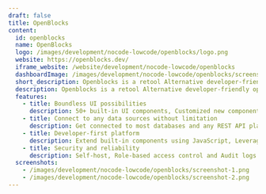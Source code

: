 ```yaml
---
draft: false
title: OpenBlocks
content:
  id: openblocks
  name: OpenBlocks
  logo: /images/development/nocode-lowcode/openblocks/logo.png
  website: https://openblocks.dev/
  iframe_website: /website/development/nocode-lowcode/openblocks
  dashboardImage: /images/development/nocode-lowcode/openblocks/screenshot-1.png
  short_description: Openblocks is a retool Alternative developer-friendly open-source low-code platform to build internal apps within minutes.
  description: Openblocks is a retool Alternative developer-friendly open-source low-code platform to build internal apps within minutes.
  features:
    - title: Boundless UI possibilities
      description: 50+ built-in UI components, Customized new components and Seamlessly embedding
    - title: Connect to any data sources without limitation
      description: Get connected to most databases and any REST API platform within clicks, and unleash the fully-fledged integration of heterogeneous data, from anywhere.
    - title: Developer-first platform
      description: Extend built-in components using JavaScript, Leverage external JavaScript libraries and Write once, reuse anywhere
    - title: Security and reliability
      description: Self-host, Role-based access control and Audit logs
  screenshots:
    - /images/development/nocode-lowcode/openblocks/screenshot-1.png
    - /images/development/nocode-lowcode/openblocks/screenshot-2.png
---
```

